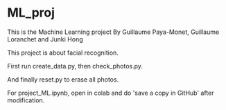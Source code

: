 # ML_proj

This is the Machine Learning project By Guillaume Paya-Monet, Guillaume Loranchet and Junki Hong

This project is about facial recognition.

First run create_data.py, then check_photos.py.

And finally reset.py to erase all photos.

For project_ML.ipynb, open in colab and do 'save a copy in GitHub' after modification.
